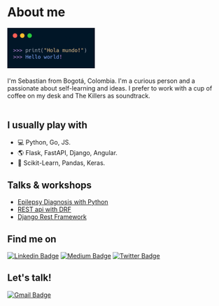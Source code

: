 
<h1>About me </h1>
<div>
<img src="static/carbon.png" width="200"/>
</div>
<br>
I'm Sebastian from Bogotá, Colombia. I'm a curious person and a passionate about self-learning and ideas. I prefer to work with a cup of coffee on my desk and The Killers as soundtrack.
<br>
<br>
<h2> I usually play with </h2>

- :computer: Python, Go, JS.
- :earth_americas: Flask, FastAPI, Django, Angular.
- :microscope: Scikit-Learn, Pandas, Keras.

<h2>Talks & workshops</h2>

- [Epilepsy Diagnosis with Python](https://www.youtube.com/watch?v=ZmR1oQ_vYIg)
- [REST api with DRF](https://www.youtube.com/watch?v=z8nkWFGzSo4)
- [Django Rest Framework](https://2020.pycon.co/ponencias/30/)

<h2> Find me on </h2>
<div >

  [![Linkedin Badge](https://img.shields.io/badge/-jsparadacelis-blue?style=flat-square&logo=Linkedin&logoColor=white&link=https://www.linkedin.com/in/jsparadacelis/)](https://www.linkedin.com/in/jsparadacelis/)
  [![Medium Badge](https://img.shields.io/badge/-jsparadacelis-black?style=flat-square&logo=Github&logoColor=white&link=https://github.com/jsparadacelis)](https://github.com/jsparadacelis)
  [![Twitter Badge](https://img.shields.io/badge/-jsparadacelis-blue?style=flat-square&logo=Twitter&logoColor=white&link=https://twitter.com/jsparadacelis)](https://twitter.com/jsparadacelis)
</div>

<h2> Let's talk! </h2>
<div>

[![Gmail Badge](https://img.shields.io/badge/-parada.celis@gmail.com-c14438?style=flat-square&logo=Gmail&logoColor=white&link=mailto:parada.celis@gmail.com)](mailto:parada.celis@gmail.com)
</div>
